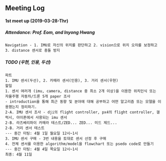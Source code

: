 ## Meeting Log
#### 1st meet up (2019-03-28-Thr)
##### Attendance: Prof. Eom, and Inyong Hwang
```
Navigation - 1. IMU로 자신의 위치를 판단하고 2. vision으로 위치 오차를 보정하고 3. distance 센서로 충돌 방지
```
##### TODO (우현, 인용, 두선)
```
파트
1. IMU 센서(두선), 2. 카메라 센서(인용), 3. 거리 센서(우현)
할일
1. 센서 여러개 (imu, camera, distance 중 최소 2개 이상)을 이용한 위치인식 또는 자율주행 자동차/드론 5개 paper 조사
- introduction을 통해 최근 동향 및 분야에 대해 공부하고 어떤 알고리즘 또는 모델을 이용했는지 정리하기.
2-A. IMU 센서 조사 - dji의 flight controller, px4의 flight controller, 갤럭시, 아이폰에서 사용되는 imu 센서
2-B. 라즈베리파이 카메라 테스트/ZED... ZED... 미드 제드...
2-B. 거리 센서 테스트
--- 중간 미팅: 4월 1일 월요일 12시~1시
3. IMU 센서 구매 - 3번 내용을 토대로 센서 선정 후 구매
4. 전체 센서를 이용한 algorithm/model을 flowchart 또는 psedo code로 만들기
--- 중간 미팅: 4월 4일 목요일 12시~1시
최종: 4월 11일
```

